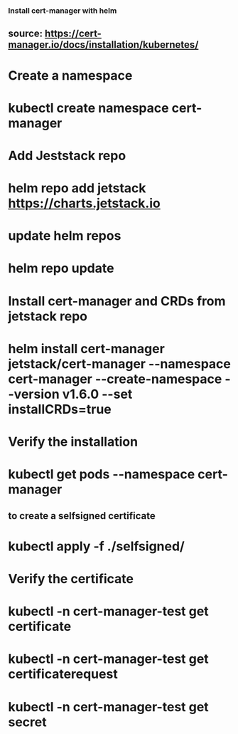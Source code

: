 ### Install cert-manager with helm
## source: https://cert-manager.io/docs/installation/kubernetes/

# Create a namespace
# kubectl create namespace cert-manager

# Add Jeststack repo
# helm repo add jetstack https://charts.jetstack.io

# update helm repos
# helm repo update

# Install cert-manager and CRDs from jetstack repo
# helm install cert-manager jetstack/cert-manager --namespace cert-manager --create-namespace --version v1.6.0 --set installCRDs=true

# Verify the installation
# kubectl get pods --namespace cert-manager


## to create a selfsigned certificate
# kubectl apply -f ./selfsigned/

# Verify the certificate
# kubectl -n cert-manager-test get certificate
# kubectl -n cert-manager-test get certificaterequest
# kubectl -n cert-manager-test get secret

